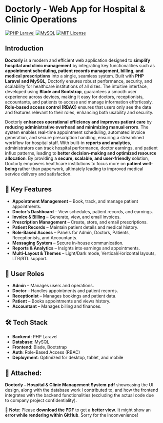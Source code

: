 # Doctorly - Web App for Hospital & Clinic Operations

[![PHP Laravel](https://img.shields.io/badge/PHP%20Laravel-11.x-blue.svg?style=flat&logo=laravel)](https://laravel.com)
[![MySQL](https://img.shields.io/badge/MySQL-8.x-blue.svg?style=flat&logo=mysql)](https://www.mysql.com)
[![MIT License](https://img.shields.io/badge/License-MIT-green.svg)](https://opensource.org/licenses/MIT)


## Introduction

**Doctorly** is a modern and efficient web application designed to **simplify hospital and clinic management** by integrating key functionalities such as **appointment scheduling, patient records management, billing, and medical prescriptions** into a single, seamless system. Built with **PHP Laravel and MySQL**, Doctorly ensures robust performance, security, and scalability for healthcare institutions of all sizes. The intuitive interface, developed using **Blade and Bootstrap**, guarantees a smooth user experience across devices, making it easy for doctors, receptionists, accountants, and patients to access and manage information effortlessly. **Role-based access control (RBAC)** ensures that users only see the data and features relevant to their roles, enhancing both usability and security.  

Doctorly **enhances operational efficiency and improves patient care** by **reducing administrative overhead and minimizing manual errors**. The system enables real-time appointment scheduling, automated invoice generation, and secure prescription handling, ensuring a streamlined workflow for hospital staff. With built-in **reports and analytics**, administrators can track hospital performance, doctor earnings, and patient influx patterns, leading to **better decision-making and optimized resource allocation**. By providing a **secure, scalable, and user-friendly** solution, Doctorly empowers healthcare institutions to focus more on **patient well-being** rather than paperwork, ultimately leading to improved medical service delivery and satisfaction.  

## 📌 Key Features
- **Appointment Management** – Book, track, and manage patient appointments.
- **Doctor’s Dashboard** – View schedules, patient records, and earnings.
- **Invoice & Billing** – Generate, view, and email invoices.
- **Prescription Management** – Create, store, and email prescriptions.
- **Patient Records** – Maintain patient details and medical history.
- **Role-Based Access** – Panels for Admin, Doctors, Patients, Receptionists, and Accountants.
- **Messaging System** – Secure in-house communication.
- **Reports & Analytics** – Insights into earnings and appointments.
- **Multi-Layout & Themes** – Light/Dark mode, Vertical/Horizontal layouts, LTR/RTL support.

## 👥 User Roles
- **Admin** – Manages users and operations.
- **Doctor** – Handles appointments and patient records.
- **Receptionist** – Manages bookings and patient data.
- **Patient** – Books appointments and views history.
- **Accountant** – Manages billing and finances.

## 🛠 Tech Stack
- **Backend**: PHP Laravel
- **Database**: MySQL
- **Frontend**: Blade, Bootstrap
- **Auth**: Role-Based Access (RBAC)
- **Deployment**: Optimized for desktop, tablet, and mobile

## 📂 Attached:
**Doctorly – Hospital & Clinic Management System.pdf** showcasing the UI design, along with the database work I contributed to, and how the frontend integrates with the backend functionalities (excluding the actual code due to company project confidentiality).  

📌 **Note:** Please **download the PDF** to get a **better view**. It might show an **error while rendering within GitHub**. Sorry for the inconvenience!  


